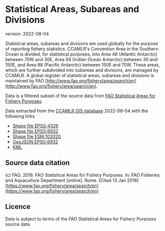# Statistical Areas, Subareas and Divisions

version: 2022-08-04

Statistical areas, subareas and divisions are used globally for the purpose of reporting fishery statistics. CCAMLR's Convention Area in the Southern Ocean is divided, for statistical purposes, into Area 48 (Atlantic Antarctic) between 70W and 30E, Area 58 (Indian Ocean Antarctic) between 30 and 150E, and Area 88 (Pacific Antarctic) between 150E and 70W. These areas, which are further subdivided into subareas and divisions, are managed by CCAMLR. A global register of statistical areas, subareas and divisions is maintained by FAO [http://www.fao.org/fishery/area/search/en](http://www.fao.org/fishery/area/search/en).

Data is a filtered subset of the source data from [FAO Statistical Areas for Fishery Purposes](http://www.fao.org/fishery/area/search/en).

Data extracted from the [CCAMLR GIS database](https://gis.ccamlr.org/) 2022-08-04 with the following links

- [Shape file EPSG:4326](https://gis.ccamlr.org/geoserver/gis/ows?service=WFS&version=1.0.0&request=GetFeature&typeName=gis:statistical_areas&srsName=EPSG:4326&outputFormat=SHAPE-ZIP)
- [Shape file EPSG:6932](https://gis.ccamlr.org/geoserver/gis/ows?service=WFS&version=1.0.0&request=GetFeature&typeName=gis:statistical_areas&srsName=EPSG:6932&outputFormat=SHAPE-ZIP)
- [Shape file ESRI:102020](https://gis.ccamlr.org/geoserver/gis/ows?service=WFS&version=1.0.0&request=GetFeature&typeName=gis:statistical_areas&srsName=EPSG:102020&outputFormat=SHAPE-ZIP)
- [GeoJSON EPSG:6932](https://gis.ccamlr.org/geoserver/gis/ows?service=WFS&version=1.0.0&request=GetFeature&typeName=gis:statistical_areas&srsName=EPSG:6932&outputFormat=application%2Fjson)
- [KML](https://gis.ccamlr.org/geoserver/gis/wms/kml?layers=gis:statistical_areas)

## Source data citation

(c) FAO, 2016. FAO Statistical Areas for Fishery Purposes. In: FAO Fisheries and Aquaculture Department [online]. Rome. [Cited 13 Jan 2016] [https://www.fao.org/fishery/area/search/en](https://www.fao.org/fishery/area/search/en)

## Licence

Data is subject to terms of the FAO Statistical Areas for Fishery Purposes source data

